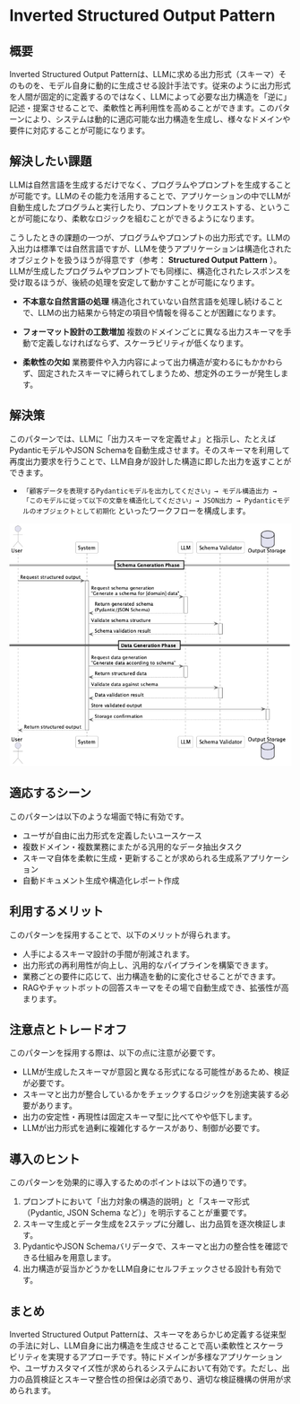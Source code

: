 # Inverted Structured Output Pattern

## 概要

Inverted Structured Output Patternは、LLMに求める出力形式（スキーマ）そのものを、モデル自身に動的に生成させる設計手法です。従来のように出力形式を人間が固定的に定義するのではなく、LLMによって必要な出力構造を「逆に」記述・提案させることで、柔軟性と再利用性を高めることができます。このパターンにより、システムは動的に適応可能な出力構造を生成し、様々なドメインや要件に対応することが可能になります。

## 解決したい課題

LLMは自然言語を生成するだけでなく、プログラムやプロンプトを生成することが可能です。LLMのその能力を活用することで、アプリケーションの中でLLMが自動生成したプログラムと実行したり、プロンプトをリクエストする、ということが可能になり、柔軟なロジックを組むことができるようになります。

こうしたときの課題の一つが、プログラムやプロンプトの出力形式です。LLMの入出力は標準では自然言語ですが、LLMを使うアプリケーションは構造化されたオブジェクトを扱うほうが得意です（参考： **Structured Output Pattern** ）。LLMが生成したプログラムやプロンプトでも同様に、構造化されたレスポンスを受け取るほうが、後続の処理を安定して動かすことが可能になります。

- **不本意な自然言語の処理**
   構造化されていない自然言語を処理し続けることで、LLMの出力結果から特定の項目や情報を得ることが困難になります。

- **フォーマット設計の工数増加**
   複数のドメインごとに異なる出力スキーマを手動で定義しなければならず、スケーラビリティが低くなります。

- **柔軟性の欠如**
   業務要件や入力内容によって出力構造が変わるにもかかわらず、固定されたスキーマに縛られてしまうため、想定外のエラーが発生します。

## 解決策

このパターンでは、LLMに「出力スキーマを定義せよ」と指示し、たとえばPydanticモデルやJSON Schemaを自動生成させます。そのスキーマを利用して再度出力要求を行うことで、LLM自身が設計した構造に即した出力を返すことができます。

- `「顧客データを表現するPydanticモデルを出力してください」→ モデル構造出力 → 「このモデルに従って以下の文章を構造化してください」→ JSON出力 → Pydanticモデルのオブジェクトとして初期化` といったワークフローを構成します。

![img](./uml/images/inverted_structured_output_pattern.png)

## 適応するシーン

このパターンは以下のような場面で特に有効です。

- ユーザが自由に出力形式を定義したいユースケース
- 複数ドメイン・複数業務にまたがる汎用的なデータ抽出タスク
- スキーマ自体を柔軟に生成・更新することが求められる生成系アプリケーション
- 自動ドキュメント生成や構造化レポート作成

## 利用するメリット

このパターンを採用することで、以下のメリットが得られます。

- 人手によるスキーマ設計の手間が削減されます。
- 出力形式の再利用性が向上し、汎用的なパイプラインを構築できます。
- 業務ごとの要件に応じて、出力構造を動的に変化させることができます。
- RAGやチャットボットの回答スキーマをその場で自動生成でき、拡張性が高まります。

## 注意点とトレードオフ

このパターンを採用する際は、以下の点に注意が必要です。

- LLMが生成したスキーマが意図と異なる形式になる可能性があるため、検証が必要です。
- スキーマと出力が整合しているかをチェックするロジックを別途実装する必要があります。
- 出力の安定性・再現性は固定スキーマ型に比べてやや低下します。
- LLMが出力形式を過剰に複雑化するケースがあり、制御が必要です。

## 導入のヒント

このパターンを効果的に導入するためのポイントは以下の通りです。

1. プロンプトにおいて「出力対象の構造的説明」と「スキーマ形式（Pydantic, JSON Schema など）」を明示することが重要です。
2. スキーマ生成とデータ生成を2ステップに分離し、出力品質を逐次検証します。
3. PydanticやJSON Schemaバリデータで、スキーマと出力の整合性を確認できる仕組みを用意します。
4. 出力構造が妥当かどうかをLLM自身にセルフチェックさせる設計も有効です。

## まとめ

Inverted Structured Output Patternは、スキーマをあらかじめ定義する従来型の手法に対し、LLM自身に出力構造を生成させることで高い柔軟性とスケーラビリティを実現するアプローチです。特にドメインが多様なアプリケーションや、ユーザカスタマイズ性が求められるシステムにおいて有効です。ただし、出力の品質検証とスキーマ整合性の担保は必須であり、適切な検証機構の併用が求められます。
